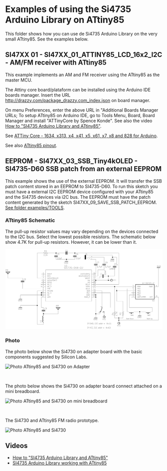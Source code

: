 # Examples of using the Si4735 Arduino Library on ATtiny85

This folder shows how you can use de Si4735 Arduino Library on the very small ATtiny85.
See the examples below. 


## SI47XX 01 - SI47XX_01_ATTINY85_LCD_16x2_I2C - AM/FM receiver with ATtiny85  

This example implements an AM and FM receiver using the ATtiny85 as the master MCU.

The Attiny core board/plataform can be installed using the Arduino IDE boards manager. Insert the URL http://drazzy.com/package_drazzy.com_index.json on board manager.

On menu Preferences, enter the above URL in "Additional Boards Manager URLs;
To setup ATtiny85 on Arduino IDE, go to Tools Menu, Board, Board Manager and install "ATTinyCore by Spence Konde". See also the video [How to "SI4735 Arduino Library and ATtiny85"](https://youtu.be/zb9TZtYVu-s).

See [ATTiny Core - 1634, x313, x4, x41, x5, x61, x7, x8 and 828 for Arduino](https://github.com/SpenceKonde/ATTinyCore).

See also [ATtiny85 pinout](https://ww1.microchip.com/downloads/en/DeviceDoc/Atmel-2586-AVR-8-bit-Microcontroller-ATtiny25-ATtiny45-ATtiny85_Datasheet.pdf).


## EEPROM - SI47XX_03_SSB_Tiny4kOLED - SI4735-D60 SSB patch from an external EEPROM 

This example shows the use of the external EEPROM. 
It will transfer the SSB patch content stored in an EEPROM to SI4735-D60.
To run this sketch you must have a external I2C EEPROM device configured with your ATtiny85 and the Si4735 devices via i2C bus. The EEPROM must have the patch content generated by the sketch  SI47XX_09_SAVE_SSB_PATCH_EEPROM. [See folder examples/TOOLS](https://github.com/pu2clr/SI4735/tree/master/examples/TOOLS/SI47XX_09_SAVE_SSB_PATCH_EEPROM).


### ATtiny85 Schematic

The pull-up resistor values may vary depending on the devices connected to the I2C bus. Select the lowest possible resistors. The schematic below show 4.7K for pull-up resistors. However, it can be lower than it.

![Schematic ATtiny85 and Si4735](../../extras/images/schematic_attiny85_basic.png)

### Photo

The photo below show the Si4730 on adapter board with the basic components suggested by Silicon Labs.

![Photo ATtiny85 and Si4730 on Adapter](https://github.com/pu2clr/SI4735/blob/master/extras/images/SI4730_on_adapterA.png)

<BR> 

The photo below shows the Si4730 on adapter board connect attached on a mini breadboard.

![Photo ATtiny85 and Si4730 on mini breadboard](https://github.com/pu2clr/SI4735/blob/master/extras/images/SI4730_on_BreadboardA.png)

<BR>

The Si4730 and ATtiny85 FM radio prototype. 

![Photo ATtiny85 and Si4730](https://github.com/pu2clr/SI4735/blob/master/extras/images/SI4730_attiny85A.png)





## Videos

* [How to "SI4735 Arduino Library and ATtiny85"](https://youtu.be/zb9TZtYVu-s)
* [SI4735 Arduino Library working with ATtiny85](https://youtu.be/U9Xpqh3K4e0)

